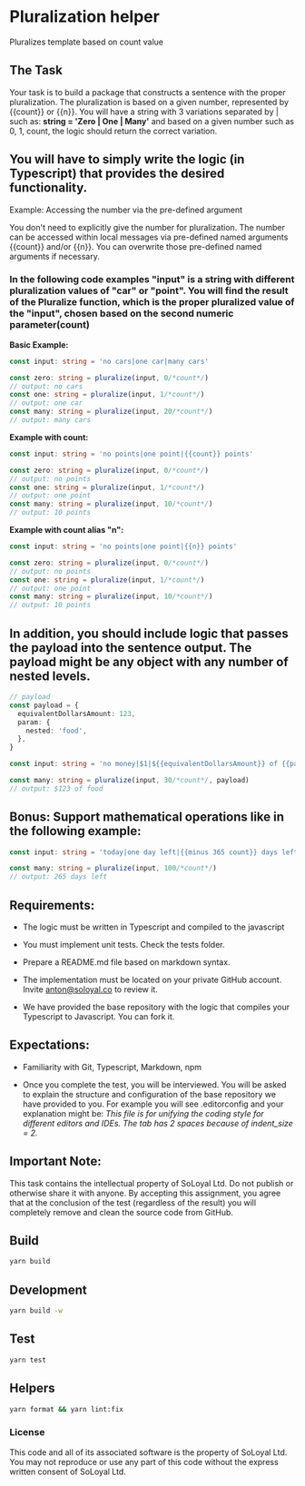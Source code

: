 # Pluralization helper

Pluralizes template based on count value

## The Task

Your task is to build a package that constructs a sentence with the proper pluralization. The pluralization is based on a given number, represented by {{count}} or {{n}}. You will have a string with 3 variations separated by | such as: **string = 'Zero | One | Many'** and based on a given number such as 0, 1, count, the logic should return the correct variation. 

## You will have to simply write the logic (in Typescript) that provides the desired functionality.

Example: Accessing the number via the pre-defined argument

You don't need to explicitly give the number for pluralization. The number can be accessed within local messages via pre-defined named arguments {{count}} and/or {{n}}. You can overwrite those pre-defined named arguments if necessary.

### In the following code examples "input" is a string with different pluralization values of "car" or "point". You will find the result of the Pluralize function, which is the proper pluralized value  of the "input", chosen based on the second numeric parameter(count)


**Basic Example:** 

```typescript
const input: string = 'no cars|one car|many cars'

const zero: string = pluralize(input, 0/*count*/)
// output: no cars
const one: string = pluralize(input, 1/*count*/)
// output: one car
const many: string = pluralize(input, 20/*count*/)
// output: many cars
```

**Example with count:**

```typescript
const input: string = 'no points|one point|{{count}} points'

const zero: string = pluralize(input, 0/*count*/)
// output: no points
const one: string = pluralize(input, 1/*count*/)
// output: one point
const many: string = pluralize(input, 10/*count*/)
// output: 10 points
```

**Example with count alias "n":**

```typescript
const input: string = 'no points|one point|{{n}} points'

const zero: string = pluralize(input, 0/*count*/)
// output: no points
const one: string = pluralize(input, 1/*count*/)
// output: one point
const many: string = pluralize(input, 10/*count*/)
// output: 10 points
```

## In addition, you should include logic that passes the payload into the sentence output. The payload might be any object with any number of nested levels.

```typescript
// payload
const payload = {
  equivalentDollarsAmount: 123,
  param: {
    nested: 'food',
  },
}

const input: string = 'no money|$1|${{equivalentDollarsAmount}} of {{param.nested}}'

const many: string = pluralize(input, 30/*count*/, payload)
// output: $123 of food
```

## Bonus: Support mathematical operations like in the following example:

```typescript
const input: string = 'today|one day left|{{minus 365 count}} days left'

const many: string = pluralize(input, 100/*count*/)
// output: 265 days left  
```

## Requirements:
- The logic must be written in Typescript and compiled to the javascript

- You must implement unit tests. Check the tests folder. 

- Prepare a README.md file based on markdown syntax. 

- The implementation must be located on your private GitHub account. Invite anton@soloyal.co to review it.

- We have provided the base repository with the logic that compiles your Typescript to Javascript. You can fork it. 

## Expectations:

- Familiarity with Git, Typescript, Markdown, npm

- Once you complete the test, you will be interviewed. You will be asked to explain the structure and configuration of the base repository we have provided to you. For example you will see .editorconfig and your explanation might be: *This file is for unifying the coding style for different editors and IDEs. The tab has 2 spaces because of indent_size = 2.*

## Important Note:
This task contains the intellectual property of SoLoyal Ltd. Do not publish or otherwise share it with anyone. By accepting this assignment, you agree that at the conclusion of the test (regardless of the result) you will completely remove and clean the source code from GitHub.

## Build
```sh
yarn build
```

## Development
```sh
yarn build -w
```

## Test
```sh
yarn test
```

## Helpers
```sh
yarn format && yarn lint:fix
```


### License

This code and all of its associated software is the
property of SoLoyal Ltd. You may not reproduce or use any part of this code without the express written consent of SoLoyal Ltd.

